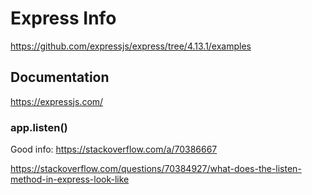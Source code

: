 # Express Info

https://github.com/expressjs/express/tree/4.13.1/examples

## Documentation

https://expressjs.com/

### app.listen()

Good info:
https://stackoverflow.com/a/70386667

https://stackoverflow.com/questions/70384927/what-does-the-listen-method-in-express-look-like
